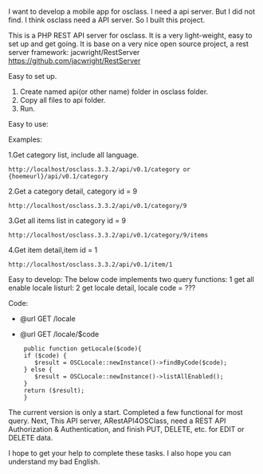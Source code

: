 ﻿I want to develop a mobile app for osclass. I need a api server. But I did not find. 
I think osclass need a API server. So I built this project.

This is a  PHP REST API server for osclass. It is a very light-weight, easy to set up and get going. 
It is base on a very nice open source project, a rest server framework: jacwright/RestServer
https://github.com/jacwright/RestServer

Easy to set up.

1. Create named api(or other name) folder in osclass folder.
2. Copy all files to api folder.
3. Run.

Easy to use:

Examples:

1.Get category list, include all language.

  	http://localhost/osclass.3.3.2/api/v0.1/category or {hoemeurl}/api/v0.1/category
	
2.Get a category detail, category id = 9 

  	http://localhost/osclass.3.3.2/api/v0.1/category/9
	
3.Get all items list in category id = 9	

   	http://localhost/osclass.3.3.2/api/v0.1/category/9/items

4.Get item detail,item id = 1

 	http://localhost/osclass.3.3.2/api/v0.1/item/1



Easy to develop:
The below code implements two query functions:
1 get all enable locale listurl: 
2 get locale detail, locale code = ??? 

Code:

*  @url GET /locale
*  @url GET /locale/$code
 


		public function getLocale($code){
		if ($code) {
		   $result = OSCLocale::newInstance()->findByCode($code);
		} else {
		   $result = OSCLocale::newInstance()->listAllEnabled();
		}
		return ($result);
		}




The current version is only a start. Completed a few functional for most query.
Next, This API server, ARestAPI4OSClass, need a REST API Authorization & Authentication, and finish PUT, DELETE, etc. for EDIT or DELETE data.

I hope to get your help to complete these tasks. I also hope you can understand my bad English.

 


